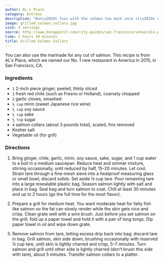 ```yaml
---
author: AL's Place
category: Entrees
description: "Don\u2019t fuss with the salmon too much once it\u2019s on the grill."
image: grilled_salmon_collars.jpg
size: 4 servings
source: http://www.bonappetit.com/city-guides/san-francisco/venue/als-place
time: 2 hours 30 minutes
title: Grilled Salmon Collars
---
```


You can also use the marinade for any cut of salmon. This recipe is from AL's Place, which we named our No. 1 new restaurant in America in 2015, in San Francisco, CA.

### Ingredients

* `1` 2-inch piece ginger, peeled, thinly sliced
* `1` fresh red chile (such as Fresno or Holland), coarsely chopped
* `2` garlic cloves, smashed
* `½ cup` mirin (sweet Japanese rice wine)
* `½ cup` soy sauce
* `¼ cup` sake
* `½ tsp` sugar
* `4` salmon collars (about 3 pounds total), scaled, fins removed
* Kosher salt
* Vegetable oil (for grill)

### Directions

1. Bring ginger, chile, garlic, mirin, soy sauce, sake, sugar, and 1 cup water to a boil in a medium saucepan. Reduce heat and simmer mixture, stirring occasionally, until reduced by half, 15–20 minutes. Let cool. Strain tare through a fine-mesh sieve into a heatproof measuring glass or small bowl; discard solids. Set aside ¼ cup tare. Pour remaining tare into a large resealable plastic bag. Season salmon lightly with salt and place in bag. Seal bag and turn salmon to coat. Chill at least 30 minutes and up to 2 hours (go the full time for the most flavor).

2. Prepare a grill for medium heat. You want moderate heat for fatty fish like salmon so the fat can slowly render while the skin gets nice and crisp. Clean grate well with a wire brush. Just before you set salmon on the grill, fold up a paper towel and hold it with a pair of long tongs. Dip paper towel in oil and wipe down grate.

3. Remove salmon from tare, letting excess drip back into bag; discard tare in bag. Grill salmon, skin side down, brushing occasionally with reserved ¼ cup tare, until skin is lightly charred and crisp, 5–7 minutes. Turn salmon and grill until other side is lightly charred (don’t brush this side with tare), about 5 minutes. Transfer salmon collars to a platter.